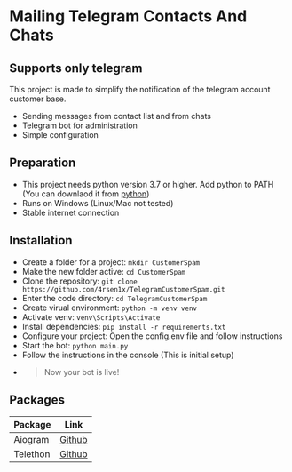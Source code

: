 # Mailing Telegram Contacts And Chats
## Supports only telegram

This project is made to simplify the notification of the telegram account customer base.

- Sending messages from contact list and from chats 
- Telegram bot for administration
- Simple configuration

## Preparation

- This project needs python version 3.7 or higher. Add python to PATH (You can downlaod it from [python](python.org))
- Runs on Windows (Linux/Mac not tested)
- Stable internet connection

## Installation

- Create a folder for a project: ```mkdir CustomerSpam```
- Make the new folder active: ```cd CustomerSpam```
- Clone the repository: ```git clone https://github.com/4rsen1x/TelegramCustomerSpam.git```
- Enter the code directory: ```cd TelegramCustomerSpam```
- Create virual environment: ```python -m venv venv```
- Activate venv: ```venv\Scripts\Activate```
- Install dependencies: ```pip install -r requirements.txt```
- Configure your project: Open the config.env file and follow instructions
- Start the bot: ```python main.py```
- Follow the instructions in the console (This is initial setup)
- > Now your bot is live!

## Packages

| Package | Link |
| ------ | ------ |
| Aiogram | [Github](https://github.com/aiogram/aiogram) |
| Telethon | [Github](https://github.com/LonamiWebs/Telethon) |


